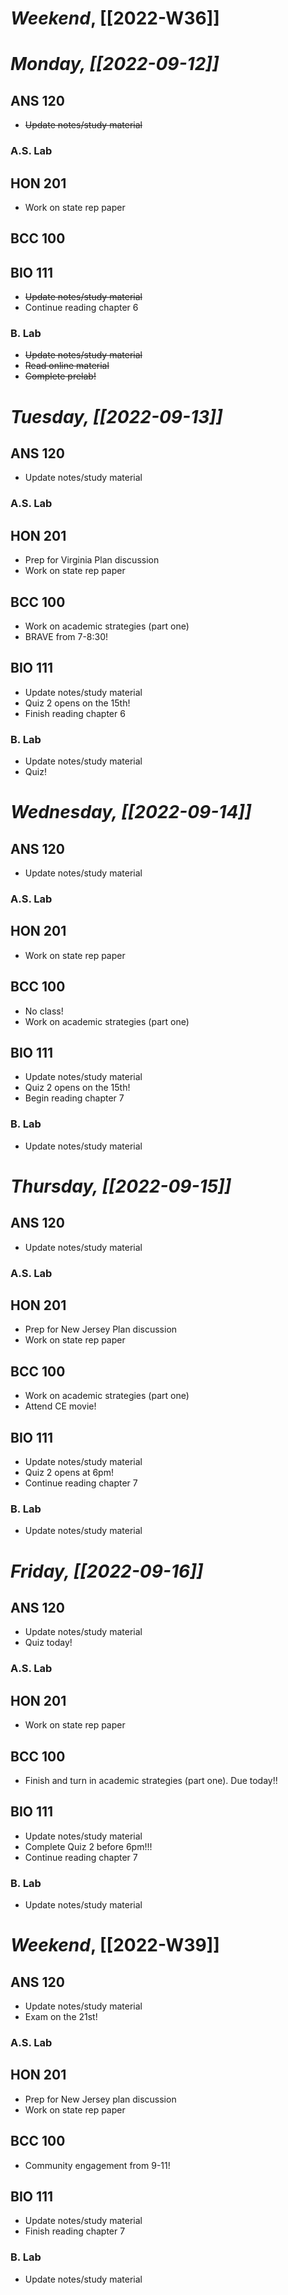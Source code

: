 # *Weekend*, [[2022-W36]] 
# *Monday, [[2022-09-12]]* 
## ANS 120
- ~~Update notes/study material~~
### A.S. Lab

## HON 201
- Work on state rep paper
## BCC 100

## BIO 111
- ~~Update notes/study material~~
- Continue reading chapter 6
### B. Lab
- ~~Update notes/study material~~
- ~~Read online material~~
- ~~Complete prelab!~~
# *Tuesday, [[2022-09-13]]*
## ANS 120
- Update notes/study material
### A.S. Lab

## HON 201
- Prep for Virginia Plan discussion
- Work on state rep paper
## BCC 100
- Work on academic strategies (part one)
- BRAVE from 7-8:30!
## BIO 111
- Update notes/study material
- Quiz 2 opens on the 15th!
- Finish reading chapter 6
### B. Lab
- Update notes/study material
- Quiz!
# *Wednesday, [[2022-09-14]]*
## ANS 120
- Update notes/study material
### A.S. Lab

## HON 201
- Work on state rep paper
## BCC 100
- No class!
- Work on academic strategies (part one)
## BIO 111
- Update notes/study material
- Quiz 2 opens on the 15th!
- Begin reading chapter 7
### B. Lab
- Update notes/study material
# *Thursday, [[2022-09-15]]*
## ANS 120
- Update notes/study material
### A.S. Lab

## HON 201
- Prep for New Jersey Plan discussion 
- Work on state rep paper
## BCC 100
- Work on academic strategies (part one)
- Attend CE movie!
## BIO 111
- Update notes/study material
- Quiz 2 opens at 6pm!
- Continue reading chapter 7
### B. Lab
- Update notes/study material
# *Friday, [[2022-09-16]]*
## ANS 120
- Update notes/study material
- Quiz today!
### A.S. Lab
## HON 201
- Work on state rep paper
## BCC 100
- Finish and turn in academic strategies (part one). Due today!!
## BIO 111
- Update notes/study material
- Complete Quiz 2 before 6pm!!!
- Continue reading chapter 7
### B. Lab
- Update notes/study material
# *Weekend*, [[2022-W39]]
## ANS 120
- Update notes/study material
- Exam on the 21st!
### A.S. Lab

## HON 201
- Prep for New Jersey plan discussion
- Work on state rep paper
## BCC 100
- Community engagement from 9-11!
## BIO 111
- Update notes/study material
- Finish reading chapter 7
### B. Lab
- Update notes/study material